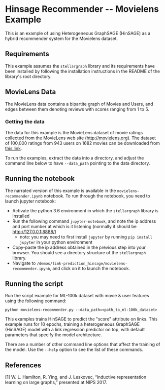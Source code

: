 # Hinsage Recommender -- Movielens Example

This is an example of using Heterogeneous GraphSAGE (HinSAGE) as a hybrid recommender
system for the Movielens dataset.

## Requirements
This example assumes the `stellargraph` library and its requirements have been 
installed by following the installation instructions in the README 
of the library's root directory.

## MovieLens Data

The MovieLens data contains a bipartite graph of Movies and Users, and edges
between them denoting reviews with scores  ranging from 1 to 5.

### Getting the data

The data for this example is the MovieLens dataset of movie ratings
collected from the MovieLens web site (http://movielens.org). 
The dataset of 100,000 ratings from 943 users on 1682 movies 
can be downloaded from [this link](https://grouplens.org/datasets/movielens/100k/).

To run the examples, extract the data into a directory, 
and adjust the command line below to have `--data_path` pointing
to the data directory.

## Running the notebook
The narrated version of this example is available in the `movielens-recommender.ipynb` notebook.
To run through the notebook, you need to launch jupyter notebook:
 - Activate the python 3.6 environment in which the 
`stellargraph` library is installed 
 - Run the following command `jupyter-notebook`, and note the ip address and port
 number at which is it listening (normally it should be http://127.0.0.1:8888/)
   - note: you may need to first install `jupyter` by running `pip install jupyter` in your python environment
 - Copy-paste the ip address obtained in the previous step into your browser. You should see 
 a directory structure of the `stellargraph` library.
 - Navigate to `/demos/link-prediction_hinsage/movielens-recommender.ipynb`, and click on
 it to launch the notebook.


## Running the script

Run the script example for ML-100k dataset with movie & user features using the following command:
```
python movielens-recommender.py --data_path=<path_to_ml-100k_dataset>
```

This examples trains HinSAGE to predict the "score" attribute on links. This
example runs for 10 epochs, training a heterogeneous GraphSAGE (HinSAGE) model
with a link regression predictor on top, with default parameters 
that specify the model architecture.

There are a number of other command line options that affect the training of the
model.  Use the `--help` option to see the list of these commands.

## References

[1]	W. L. Hamilton, R. Ying, and J. Leskovec, “Inductive representation learning on large graphs,” presented at NIPS 2017.
